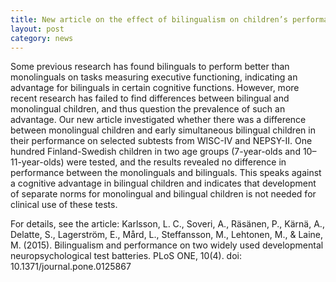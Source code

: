 ```yaml
---
title: New article on the effect of bilingualism on children’s performance on two widely used neuropsychological tests
layout: post
category: news
---
```


Some previous research has found bilinguals to perform better than monolinguals on tasks measuring executive functioning, indicating an advantage for bilinguals in certain cognitive functions. However, more recent research has failed to find differences between bilingual and monolingual children, and thus question the prevalence of such an advantage. Our new article investigated whether there was a difference between monolingual children and early simultaneous bilingual children in their performance on selected subtests from WISC-IV and NEPSY-II. One hundred Finland-Swedish children in two age groups (7-year-olds and 10–11-year-olds) were tested, and the results revealed no difference in performance between the monolinguals and bilinguals. This speaks against a cognitive advantage in bilingual children and indicates that development of separate norms for monolingual and bilingual children is not needed for clinical use of these tests.

For details, see the article: Karlsson, L. C., Soveri, A., Räsänen, P., Kärnä, A., Delatte, S., Lagerström, E., Mård, L., Steffansson, M., Lehtonen, M., & Laine, M. (2015). Bilingualism and performance on two widely used developmental neuropsychological test batteries. PLoS ONE, 10(4). doi: 10.1371/journal.pone.0125867